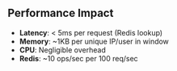 ## Performance Impact

- **Latency**: < 5ms per request (Redis lookup)
- **Memory**: ~1KB per unique IP/user in window
- **CPU**: Negligible overhead
- **Redis**: ~10 ops/sec per 100 req/sec
